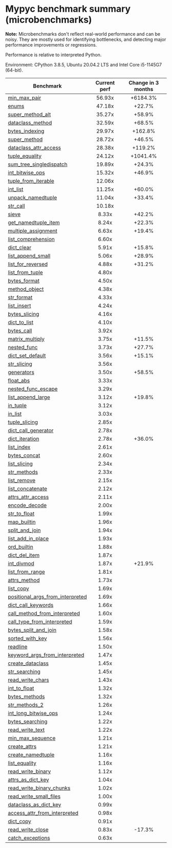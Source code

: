 # Mypyc benchmark summary (microbenchmarks)

**Note:** Microbenchmarks don't reflect real-world performance and can be noisy.
           They are mostly used for identifying bottlenecks, and detecting major performance
           improvements or regressions.

Performance is relative to interpreted Python.

Environment: CPython 3.8.5, Ubuntu 20.04.2 LTS and Intel Core i5-1145G7 (64-bit).

| Benchmark | Current perf | Change in 3 months |
| --- | :---: | :---: |
| [min_max_pair](benchmarks/min_max_pair.md) | 56.93x | +6184.3% |
| [enums](benchmarks/enums.md) | 47.18x | +22.7% |
| [super_method_alt](benchmarks/super_method_alt.md) | 35.27x | +58.9% |
| [dataclass_method](benchmarks/dataclass_method.md) | 32.59x | +68.5% |
| [bytes_indexing](benchmarks/bytes_indexing.md) | 29.97x | +162.8% |
| [super_method](benchmarks/super_method.md) | 28.72x | +46.5% |
| [dataclass_attr_access](benchmarks/dataclass_attr_access.md) | 28.38x | +119.2% |
| [tuple_equality](benchmarks/tuple_equality.md) | 24.12x | +1041.4% |
| [sum_tree_singledispatch](benchmarks/sum_tree_singledispatch.md) | 19.89x | +24.3% |
| [int_bitwise_ops](benchmarks/int_bitwise_ops.md) | 15.32x | +46.9% |
| [tuple_from_iterable](benchmarks/tuple_from_iterable.md) | 12.06x |  |
| [int_list](benchmarks/int_list.md) | 11.25x | +60.0% |
| [unpack_namedtuple](benchmarks/unpack_namedtuple.md) | 11.04x | +33.4% |
| [str_call](benchmarks/str_call.md) | 10.18x |  |
| [sieve](benchmarks/sieve.md) | 8.33x | +42.2% |
| [get_namedtuple_item](benchmarks/get_namedtuple_item.md) | 8.24x | +22.3% |
| [multiple_assignment](benchmarks/multiple_assignment.md) | 6.63x | +19.4% |
| [list_comprehension](benchmarks/list_comprehension.md) | 6.60x |  |
| [dict_clear](benchmarks/dict_clear.md) | 5.91x | +15.8% |
| [list_append_small](benchmarks/list_append_small.md) | 5.06x | +28.9% |
| [list_for_reversed](benchmarks/list_for_reversed.md) | 4.88x | +31.2% |
| [list_from_tuple](benchmarks/list_from_tuple.md) | 4.80x |  |
| [bytes_format](benchmarks/bytes_format.md) | 4.50x |  |
| [method_object](benchmarks/method_object.md) | 4.38x |  |
| [str_format](benchmarks/str_format.md) | 4.33x |  |
| [list_insert](benchmarks/list_insert.md) | 4.24x |  |
| [bytes_slicing](benchmarks/bytes_slicing.md) | 4.16x |  |
| [dict_to_list](benchmarks/dict_to_list.md) | 4.10x |  |
| [bytes_call](benchmarks/bytes_call.md) | 3.92x |  |
| [matrix_multiply](benchmarks/matrix_multiply.md) | 3.75x | +11.5% |
| [nested_func](benchmarks/nested_func.md) | 3.73x | +27.7% |
| [dict_set_default](benchmarks/dict_set_default.md) | 3.56x | +15.1% |
| [str_slicing](benchmarks/str_slicing.md) | 3.56x |  |
| [generators](benchmarks/generators.md) | 3.50x | +58.5% |
| [float_abs](benchmarks/float_abs.md) | 3.33x |  |
| [nested_func_escape](benchmarks/nested_func_escape.md) | 3.29x |  |
| [list_append_large](benchmarks/list_append_large.md) | 3.12x | +19.8% |
| [in_tuple](benchmarks/in_tuple.md) | 3.12x |  |
| [in_list](benchmarks/in_list.md) | 3.03x |  |
| [tuple_slicing](benchmarks/tuple_slicing.md) | 2.85x |  |
| [dict_call_generator](benchmarks/dict_call_generator.md) | 2.78x |  |
| [dict_iteration](benchmarks/dict_iteration.md) | 2.78x | +36.0% |
| [list_index](benchmarks/list_index.md) | 2.61x |  |
| [bytes_concat](benchmarks/bytes_concat.md) | 2.60x |  |
| [list_slicing](benchmarks/list_slicing.md) | 2.34x |  |
| [str_methods](benchmarks/str_methods.md) | 2.33x |  |
| [list_remove](benchmarks/list_remove.md) | 2.15x |  |
| [list_concatenate](benchmarks/list_concatenate.md) | 2.12x |  |
| [attrs_attr_access](benchmarks/attrs_attr_access.md) | 2.11x |  |
| [encode_decode](benchmarks/encode_decode.md) | 2.00x |  |
| [str_to_float](benchmarks/str_to_float.md) | 1.99x |  |
| [map_builtin](benchmarks/map_builtin.md) | 1.96x |  |
| [split_and_join](benchmarks/split_and_join.md) | 1.94x |  |
| [list_add_in_place](benchmarks/list_add_in_place.md) | 1.93x |  |
| [ord_builtin](benchmarks/ord_builtin.md) | 1.88x |  |
| [dict_del_item](benchmarks/dict_del_item.md) | 1.87x |  |
| [int_divmod](benchmarks/int_divmod.md) | 1.87x | +21.9% |
| [list_from_range](benchmarks/list_from_range.md) | 1.81x |  |
| [attrs_method](benchmarks/attrs_method.md) | 1.73x |  |
| [list_copy](benchmarks/list_copy.md) | 1.69x |  |
| [positional_args_from_interpreted](benchmarks/positional_args_from_interpreted.md) | 1.69x |  |
| [dict_call_keywords](benchmarks/dict_call_keywords.md) | 1.66x |  |
| [call_method_from_interpreted](benchmarks/call_method_from_interpreted.md) | 1.60x |  |
| [call_type_from_interpreted](benchmarks/call_type_from_interpreted.md) | 1.59x |  |
| [bytes_split_and_join](benchmarks/bytes_split_and_join.md) | 1.58x |  |
| [sorted_with_key](benchmarks/sorted_with_key.md) | 1.56x |  |
| [readline](benchmarks/readline.md) | 1.50x |  |
| [keyword_args_from_interpreted](benchmarks/keyword_args_from_interpreted.md) | 1.47x |  |
| [create_dataclass](benchmarks/create_dataclass.md) | 1.45x |  |
| [str_searching](benchmarks/str_searching.md) | 1.45x |  |
| [read_write_chars](benchmarks/read_write_chars.md) | 1.43x |  |
| [int_to_float](benchmarks/int_to_float.md) | 1.32x |  |
| [bytes_methods](benchmarks/bytes_methods.md) | 1.32x |  |
| [str_methods_2](benchmarks/str_methods_2.md) | 1.26x |  |
| [int_long_bitwise_ops](benchmarks/int_long_bitwise_ops.md) | 1.24x |  |
| [bytes_searching](benchmarks/bytes_searching.md) | 1.22x |  |
| [read_write_text](benchmarks/read_write_text.md) | 1.22x |  |
| [min_max_sequence](benchmarks/min_max_sequence.md) | 1.21x |  |
| [create_attrs](benchmarks/create_attrs.md) | 1.21x |  |
| [create_namedtuple](benchmarks/create_namedtuple.md) | 1.16x |  |
| [list_equality](benchmarks/list_equality.md) | 1.16x |  |
| [read_write_binary](benchmarks/read_write_binary.md) | 1.12x |  |
| [attrs_as_dict_key](benchmarks/attrs_as_dict_key.md) | 1.04x |  |
| [read_write_binary_chunks](benchmarks/read_write_binary_chunks.md) | 1.02x |  |
| [read_write_small_files](benchmarks/read_write_small_files.md) | 1.00x |  |
| [dataclass_as_dict_key](benchmarks/dataclass_as_dict_key.md) | 0.99x |  |
| [access_attr_from_interpreted](benchmarks/access_attr_from_interpreted.md) | 0.98x |  |
| [dict_copy](benchmarks/dict_copy.md) | 0.91x |  |
| [read_write_close](benchmarks/read_write_close.md) | 0.83x | -17.3% |
| [catch_exceptions](benchmarks/catch_exceptions.md) | 0.63x |  |
